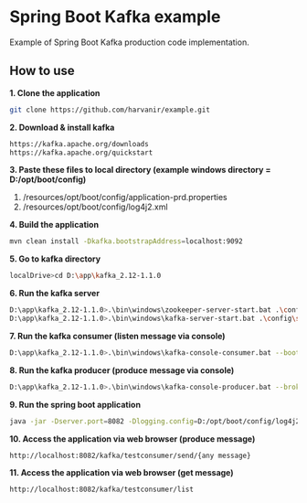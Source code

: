 # Spring Boot Kafka example
Example of Spring Boot Kafka production code implementation. 

## How to use
**1. Clone the application**

```bash
git clone https://github.com/harvanir/example.git
```

**2. Download & install kafka**

```bash
https://kafka.apache.org/downloads
https://kafka.apache.org/quickstart
```

**3. Paste these files to local directory (example windows directory = D:/opt/boot/config)**
1. /resources/opt/boot/config/application-prd.properties
2. /resources/opt/boot/config/log4j2.xml

**4. Build the application**

```bash
mvn clean install -Dkafka.bootstrapAddress=localhost:9092
```

**5. Go to kafka directory**

```bash
localDrive>cd D:\app\kafka_2.12-1.1.0
```

**6. Run the kafka server**

```bash
D:\app\kafka_2.12-1.1.0>.\bin\windows\zookeeper-server-start.bat .\config\zookeeper.properties
D:\app\kafka_2.12-1.1.0>.\bin\windows\kafka-server-start.bat .\config\server.properties
```

**7. Run the kafka consumer (listen message via console)**

```bash
D:\app\kafka_2.12-1.1.0>.\bin\windows\kafka-console-consumer.bat --bootstrap-server localhost:9092 --topic test --from-beginning
```

**8. Run the kafka producer (produce message via console)**

```bash
D:\app\kafka_2.12-1.1.0>.\bin\windows\kafka-console-producer.bat --broker-list localhost:9092 --topic test
```

**9. Run the spring boot application**

```bash
java -jar -Dserver.port=8082 -Dlogging.config=D:/opt/boot/config/log4j2.xml -Dspring.profiles.active=prd -Dspring.config.location=D:/opt/boot/config/ target/springboot-kafka-example-0.0.1-SNAPSHOT-exec.jar
```

**10. Access the application via web browser (produce message)**

```
http://localhost:8082/kafka/testconsumer/send/{any message}
```

**11. Access the application via web browser (get message)**

```
http://localhost:8082/kafka/testconsumer/list
```
